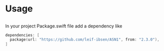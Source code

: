 # Usage

## 

In your project Package.swift file add a dependency like

```swift
dependencies: [
  package(url: "https://github.com/leif-ibsen/ASN1", from: "2.3.0"),
]
```
